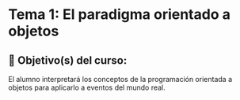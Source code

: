 # Tema 1: El paradigma orientado a objetos

## :dart: Objetivo(s) del curso:
El alumno interpretará los conceptos de la programación orientada a objetos para aplicarlo a eventos del mundo real.

